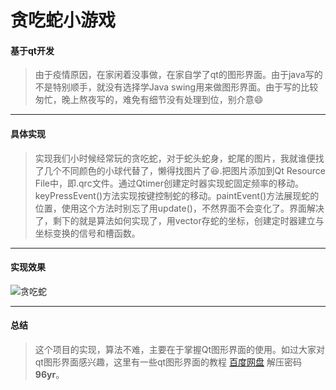 # 贪吃蛇小游戏
#### 基于qt开发

>由于疫情原因，在家闲着没事做，在家自学了qt的图形界面。由于java写的不是特别顺手，就没有选择学Java swing用来做图形界面。由于写的比较匆忙，晚上熬夜写的，难免有细节没有处理到位，别介意:smile:


------------
#### 具体实现
>实现我们小时候经常玩的贪吃蛇，对于蛇头蛇身，蛇尾的图片，我就谁便找了几个不同颜色的小球代替了，懒得找图片了:laughing:.把图片添加到Qt Resource File中，即.qrc文件。通过Qtimer创建定时器实现蛇固定频率的移动。keyPressEvent()方法实现按键控制蛇的移动。paintEvent()方法展现蛇的位置，使用这个方法时别忘了用update()，不然界面不会变化了。界面解决了，剩下的就是算法如何实现了，用vector存蛇的坐标，创建定时器建立与坐标变换的信号和槽函数。
--------------
#### 实现效果
![贪吃蛇](https://github.com/Maserhe/MyeatSnack/blob/master/resourseFile/%E8%B4%AA%E5%90%83%E8%9B%87.png"")

--------------------
#### 总结
>这个项目的实现，算法不难，主要在于掌握Qt图形界面的使用。如过大家对qt图形界面感兴趣，这里有一些qt图形界面的教程 [百度网盘](https://pan.baidu.com/s/13f70OZvjtMxJddeDMUHcHQ"") 解压密码 **96yr**。

